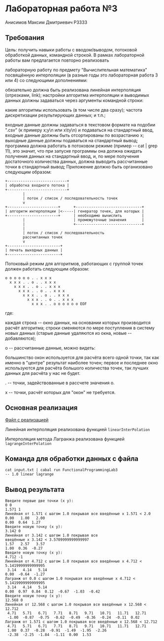 Лабораторная работа №3
======

Анисимов Максим Дмитриевич Р3333

Требования
---

Цель: получить навыки работы с
вводом/выводом,
потоковой обработкой данных,
командной строкой.
В рамках лабораторной работы вам
предлагается повторно реализовать

лабораторную работу по предмету
"Вычислительная математика"
посвящённую
интерполяции (в разные годы это
лабораторная работа 3 или 4) со
следующими дополнениями:

обязательно должна быть
реализована линейная
интерполяция (отрезками, link);
настройки алгоритма интерполяции
и выводимых данных
должны задаваться через
аргументы командной строки:

какие алгоритмы использовать (в
том числе два сразу);
частота дискретизации
результирующих данных;
и т.п.;

входные данные должны задаваться в текстовом
формате на подобии ".csv" (к
примеру x;y\n или x\ty\n)
и подаваться на стандартный
ввод, входные
данные должны быть отсортированы
по возрастанию x;
выходные данные должны подаваться на стандартный вывод;
программа должна работать в
потоковом режиме (пример --
cat | grep 11),
это значит, что при запуске
программы она должна ожидать получения данных
на стандартный ввод, и, по мере получения достаточного
количества данных,
должна выводить рассчитанные точки в стандартный вывод;
Приложение должно быть организовано следующим образом:

    +---------------------------+
    | обработка входного потока |
    +---------------------------+
            |
            | поток / список / последовательность точек
            v
    +-----------------------+      +------------------------------+
    | алгоритм интерполяции |<-----| генератор точек, для которых |
    +-----------------------+      | необходимо вычислить         |
            |                      | промежуточные значения       |
            |                      +------------------------------+
            |
            | поток / список / последовательность
            рассчитанных точек
            v
    +------------------------+
    | печать выходных данных |
    +------------------------+

Потоковый режим для алгоритмов,
работающих с группой
точек должен работать следующим
образом:

    o o o o o o . . x x x
      x x x . . o . . x x x
        x x x . . o . . x x x
          x x x . . o . . x x x
            x x x . . o . . x x x
              x x x . . o . . x x x
                x x x . . o o o o o o EOF

где:

каждая строка -- окно данных, на основании которых производится расчёт алгоритма;
строки сменяются по мере поступления в систему новых данных
(старые данные удаляются из окна, новые -- добавляются);

o -- рассчитанные данные, можно видеть:

большинство окон используется
для расчёта всего одной точки,
так как именно в "центре" результат наиболее точен;
первое и последнее окно
используются для расчёта
большого количества точек, так
лучших данных для расчёта у нас
не будет.

. -- точки, задействованные в рассчете значения o.

x -- точки, расчёт которых для "окон" не требуется.

Основная реализация
---

[Файл с реализацией](src/MyLib.hs)

Линейная интерполяция
реализована функцией ```linearInterPolation```

Интерполяция метода Лагранжа
реализована функцией ```lagrangeInterPolation```

Команда для обработки данных с файла
---

    cat input.txt | cabal run FunctionalProgrammingLab3 
    -- 1.0 linear lagrange

Вывод результата
---

    Введите первые две точки (x y):
    0 0
    1.571 1
    Линейная от 1.571 с шагом 1.0 покрывая все введённые х 1.571 < 2.0
    0.00   1.00   2.00
    0.00  0.64  1.27
    Введите новую точку (x y):
    3.142 0
    Линейная от 3.142 с шагом 1.0 покрывая все 
    введённые х 3.142 < 3.5709999999999997
    1.57   2.57   3.57
    1.00  0.36  -0.27
    Введите новую точку (x y):
    4.712 -1
    Линейная от 4.712 с шагом 1.0 покрывая все введённые х 4.712 < 5.1419999999999995
     3.14   4.14   5.14
    0.00  -0.64  -1.27
    Лагранж от 0.0 с шагом 1.0 покрывая все введённые х 4.712 < 5.1419999999999995
     3.14   4.14   5.14
    0.00  0.97  0.84  0.12  -0.67  -1.03  -0.42
    Введите новую точку (x y):
    12.568 0
    Линейная от 12.568 с шагом 1.0 покрывая все введённые х 12.568 < 12.712
     4.71   5.71   6.71   7.71   8.71   9.71   10.71   11.71   12.71
     -1.00  -0.87  -0.75  -0.62  -0.49  -0.36  -0.24  -0.11  0.02
    Лагранж от 1.571 с шагом 1.0 покрывая все введённые х 12.568 < 12.712
     4.71   5.71   6.71   7.71   8.71   9.71   10.71   11.71   12.71
     1.00  0.37  -0.28  -0.91  -1.49  -1.95  -2.26
     -2.38  -2.25  -1.84  -1.11  0.00  1.53
